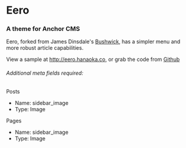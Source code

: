 # Eero

### A theme for Anchor CMS

Eero, forked from James Dinsdale's [Bushwick](http://github.com/molovo/bushwick), has a simpler menu and more robust article capabilities.

View a sample at <http://eero.hanaoka.co>, or grab the code from [Github](http://github.com/plhnk/eero)


###### Additional meta fields required:
Posts
- Name: sidebar_image
- Type: Image

Pages
- Name: sidebar_image
- Type: Image